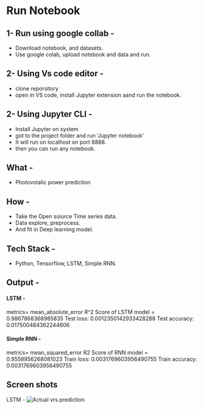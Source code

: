 # Run Notebook 
## 1- Run using google collab -
- Download notebook, and datasets.
- Use google colab, upload notebook and data and run.

## 2- Using Vs code editor - 
- clone reporsitory
- open in VS code, install Jupyter extension aand run the notebook.

## 2- Using Jupyter CLI - 
- Install Jupyter on system
- got to the project folder and run 'Jupyter notebook'
- It will run on localhost on port 8888.
- then you can run any notebook.

## What - 
- Photovotalic power prediction

## How - 
- Take the Open soiurce Time series data.
- Data explore, preprocess.
- And fit in Deep learning model.
## Tech Stack - 
- Python, Tensorflow, LSTM, Simple RNN.

## Output -
#### LSTM - 
metrics= mean_absolute_error
R^2 Score of LSTM model =  0.9867868368985835
Test loss: 0.0012350142933428288
Test accuracy: 0.017500484362244606

#### Simple RNN - 
metrics= mean_squared_error
R2 Score of RNN model =  0.9558956268081023
Train loss: 0.0031769603956490755
Train accuracy: 0.0031769603956490755

## Screen shots
LSTM - 
![Actual vrs prediction](https://user-images.githubusercontent.com/42382193/165326350-58de7c66-d896-4f91-b379-232ebe5a0a1e.png)

